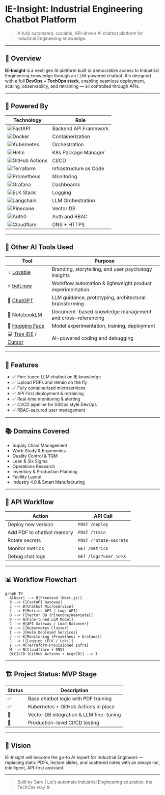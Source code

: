 # IE-Insight: Industrial Engineering Chatbot Platform

> A fully automated, scalable, API-driven AI chatbot platform for Industrial Engineering knowledge.

---

## 🚀 Overview
**IE-Insight** is a next-gen AI platform built to democratize access to Industrial Engineering knowledge through an LLM-powered chatbot. It's designed with a full **DevOps + TechOps stack**, enabling seamless deployment, scaling, observability, and retraining — all controlled through APIs.

---

## 🧠 Powered By

| Technology | Role |
|------------|------|
| ![FastAPI](https://img.shields.io/badge/FastAPI-005571?style=for-the-badge&logo=fastapi&logoColor=white) | Backend API Framework |
| ![Docker](https://img.shields.io/badge/Docker-2496ED?style=for-the-badge&logo=docker&logoColor=white) | Containerization |
| ![Kubernetes](https://img.shields.io/badge/Kubernetes-326ce5?style=for-the-badge&logo=kubernetes&logoColor=white) | Orchestration |
| ![Helm](https://img.shields.io/badge/Helm-0F1689?style=for-the-badge&logo=helm&logoColor=white) | K8s Package Manager |
| ![GitHub Actions](https://img.shields.io/badge/GitHub_Actions-2088FF?style=for-the-badge&logo=github-actions&logoColor=white) | CI/CD |
| ![Terraform](https://img.shields.io/badge/Terraform-7B42BC?style=for-the-badge&logo=terraform&logoColor=white) | Infrastructure as Code |
| ![Prometheus](https://img.shields.io/badge/Prometheus-E6522C?style=for-the-badge&logo=prometheus&logoColor=white) | Monitoring |
| ![Grafana](https://img.shields.io/badge/Grafana-F46800?style=for-the-badge&logo=grafana&logoColor=white) | Dashboards |
| ![ELK Stack](https://img.shields.io/badge/ELK_Stack-005571?style=for-the-badge&logo=elasticstack&logoColor=white) | Logging |
| ![Langchain](https://img.shields.io/badge/Langchain-000000?style=for-the-badge&logo=data:image/svg+xml;base64,&logoColor=white) | LLM Orchestration |
| ![Pinecone](https://img.shields.io/badge/Pinecone-45A29E?style=for-the-badge&logo=data:image/svg+xml;base64,&logoColor=white) | Vector DB |
| ![Auth0](https://img.shields.io/badge/Auth0-EB5424?style=for-the-badge&logo=auth0&logoColor=white) | Auth and RBAC |
| ![Cloudflare](https://img.shields.io/badge/Cloudflare-F38020?style=for-the-badge&logo=cloudflare&logoColor=white) | DNS + HTTPS |

---

## 🧩 Other AI Tools Used

| Tool | Purpose |
|------|---------|
| 💡 [Lovable](https://lovable.so) | Branding, storytelling, and user psychology insights |
| ⚡ [bolt.new](https://bolt.new) | Workflow automation & lightweight product experimentation |
| 🧠 [ChatGPT](https://chat.openai.com) | LLM guidance, prototyping, architectural brainstorming |
| 🧾 [NotebookLM](https://notebooklm.google) | Document-based knowledge management and cross-referencing |
| 🤖 [Hugging Face](https://huggingface.co) | Model experimentation, training, deployment |
| 💻 [Trae IDE](https://trae.codes) / [Cursor](https://www.cursor.so) | AI-powered coding and debugging |

---

## 🧱 Features

- ✅ Fine-tuned LLM chatbot on IE knowledge
- ✅ Upload PDFs and retrain on the fly
- ✅ Fully containerized microservices
- ✅ API-first deployment & retraining
- ✅ Real-time monitoring & alerting
- ✅ CI/CD pipeline for GitOps style DevOps
- ✅ RBAC-secured user management

---

## 📚 Domains Covered

- Supply Chain Management
- Work-Study & Ergonomics
- Quality Control & TQM
- Lean & Six Sigma
- Operations Research
- Inventory & Production Planning
- Facility Layout
- Industry 4.0 & Smart Manufacturing

---

## 🔗 API Workflow
| Action | API Call |
|--------|----------|
| Deploy new version | `POST /deploy` |
| Add PDF to chatbot memory | `POST /train` |
| Rotate secrets | `POST /rotate-secrets` |
| Monitor metrics | `GET /metrics` |
| Debug chat logs | `GET /logs?user_id=X` |

---

## 📊 Workflow Flowchart

```mermaid
graph TD
  A[User] --> B[Frontend (Next.js)]
  B --> C[FastAPI Gateway]
  C --> D[Chatbot Microservice]
  C --> E[Metrics API / Logs API]
  D --> F[Vector DB (Pinecone/Weaviate)]
  D --> G[Fine-tuned LLM Model]
  C --> H[API Gateway / Load Balancer]
  H --> I[Kubernetes Cluster]
  I --> J[Helm Deployed Services]
  J --> K[Monitoring (Prometheus + Grafana)]
  J --> L[Logging (ELK / Loki)]
  I --> M[Terraform-Provisioned Infra]
  M --> N[Cloudflare + DNS]
  O[CI/CD (GitHub Actions + ArgoCD)] --> I
```

---

## 🏗️ Project Status: MVP Stage

| Status | Description |
|--------|-------------|
| ✅ | Base chatbot logic with PDF training |
| ✅ | Kubernetes + GitHub Actions in place |
| 🔄 | Vector DB integration & LLM fine-tuning |
| 🔄 | Production-level CI/CD testing |

---

## 🌟 Vision
IE-Insight will become the go-to AI expert for Industrial Engineers — replacing static PDFs, lecture slides, and scattered notes with an always-on, intelligent, API-first assistant.

---

> Built by Garv | Let’s automate Industrial Engineering education, the TechOps way ⚙️

